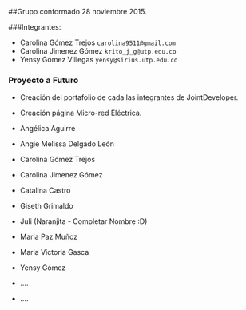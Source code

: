 ##Grupo conformado 28 noviembre 2015.

###Integrantes:
* Carolina Gómez Trejos  `carolina9511@gmail.com`
* Carolina Jimenez Gómez `krito_j_g@utp.edu.co`
* Yensy Gómez Villegas `yensy@sirius.utp.edu.co`


### Proyecto a  Futuro
* Creación del portafolio de cada las integrantes de JointDeveloper.
* Creación página Micro-red Eléctrica.


* Angélica Aguirre
* Angie Melissa Delgado León
* Carolina Gómez Trejos
* Carolina Jimenez Gómez
* Catalina Castro
* Giseth Grimaldo
* Juli (Naranjita - Completar Nombre :D)
* Maria Paz Muñoz
* Maria Victoria Gasca
* Yensy Gómez
* ....
* ....









